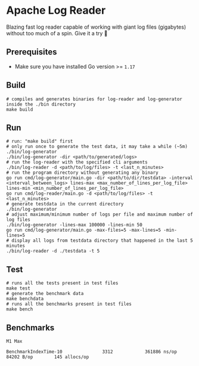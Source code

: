 # Apache Log Reader

Blazing fast log reader capable of working with giant log files (gigabytes) without too much of a spin.
Give it a try 🚀

## Prerequisites

- Make sure you have installed Go version >= `1.17`

## Build

```shell
# compiles and generates binaries for log-reader and log-generator inside the ./bin directory
make build
``` 

## Run

```shell
# run: "make build" first
# only run once to generate the test data, it may take a while (~5m)
./bin/log-generator
./bin/log-generator -dir <path/to/generated/logs>
# run the log-reader with the specified cli arguments
./bin/log-reader -d <path/to/log/files> -t <last_n_minutes>
# run the program directory without generating any binary
go run cmd/log-generator/main.go -dir <path/to/dir/testdata> -interval <interval_between_logs> lines-max <max_number_of_lines_per_log_file> lines-min <min_number_of_lines_per_log_file>
go run cmd/log-reader/main.go -d <path/to/log/files> -t <last_n_minutes>
# generate testdata in the current directory
./bin/log-generator
# adjust maximum/minimum number of logs per file and maximum number of log files
./bin/log-generator -lines-max 100000 -lines-min 50
go run cmd/log-generator/main.go -max-files=5 -max-lines=5 -min-lines=5
# display all logs from testdata directory that happened in the last 5 minutes
./bin/log-reader -d ./testdata -t 5
```

## Test

```shell
# runs all the tests present in test files
make test
# generate the benchmark data
make benchdata
# runs all the benchmarks present in test files
make bench
```

## Benchmarks

`M1 Max`

```text
BenchmarkIndexTime-10               3312            361886 ns/op           84202 B/op        145 allocs/op
```

